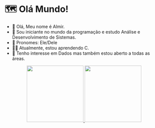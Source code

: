 # 🗺 Olá Mundo!

- 👋 Olá, Meu nome é Almir.
- 👀 Sou iniciante no mundo da programação e estudo Análise e Desenvolvimento de Sistemas.
- 🌱 Pronomes: Ele/Dele
- 👨‍💻 Atualmente, estou aprendendo C.
- 💼 Tenho interesse em Dados mas também estou aberto a todas as áreas.

<div align="center">
  <a href="https://github.com/Purplerain89z">
    <img height="180em" src="https://github-readme-stats.vercel.app/api?username=Purplerain89z&show_icons=true&theme=midnight-purple&include_all_commits=true" />
    <img height="180em" src="https://github-readme-stats.vercel.app/api/top-langs/?username=Purplerain89z&layout=compact&langs_count=7&theme=midnight-purple" />
  </a>
</div>

